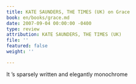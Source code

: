 ```yaml
---
title: KATE SAUNDERS, THE TIMES (UK) on Grace
book: en/books/grace.md
date: 2007-09-04 00:00:00 -0400
type: review
attribution: KATE SAUNDERS, THE TIMES (UK)
file: ''
featured: false
weight: ''

---
```

It ’s sparsely written and elegantly monochrome